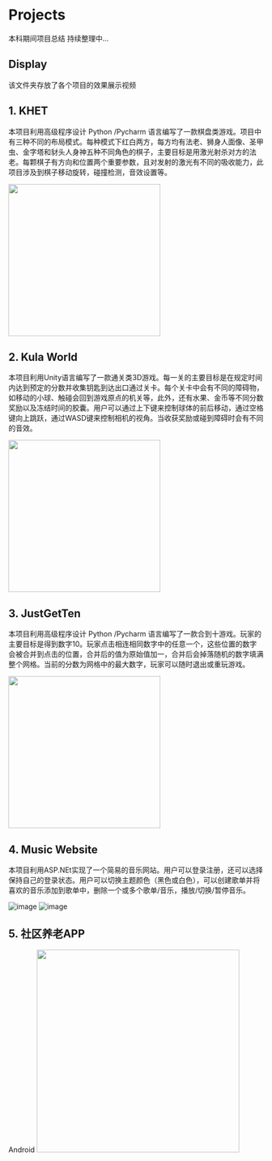 # Projects  
本科期间项目总结  持续整理中...

## Display
该文件夹存放了各个项目的效果展示视频

## 1. KHET
本项目利用高级程序设计 Python /Pycharm 语言编写了一款棋盘类游戏。项目中有三种不同的布局模式。每种模式下红白两方，每方均有法老、狮身人面像、圣甲虫、金字塔和豺头人身神五种不同角色的棋子，主要目标是用激光射杀对方的法老。每颗棋子有方向和位置两个重要参数，且对发射的激光有不同的吸收能力，此项目涉及到棋子移动旋转，碰撞检测，音效设置等。

<img src="https://github.com/Sunxy11/Projects2016-2019/blob/main/Display/KHET.png"  height="300"/><br/>

## 2. Kula World
本项目利用Unity语言编写了一款通关类3D游戏。每一关的主要目标是在规定时间内达到预定的分数并收集钥匙到达出口通过关卡。每个关卡中会有不同的障碍物，如移动的小球、触碰会回到游戏原点的机关等，此外，还有水果、金币等不同分数奖励以及冻结时间的胶囊。用户可以通过上下键来控制球体的前后移动，通过空格键向上跳跃，通过WASD键来控制相机的视角。当收获奖励或碰到障碍时会有不同的音效。

<img src="https://github.com/Sunxy11/Projects2016-2019/blob/main/Display/KW.png"  height="300"/><br/>

## 3. JustGetTen
本项目利用高级程序设计 Python /Pycharm 语言编写了一款合到十游戏。玩家的主要目标是得到数字10。玩家点击相连相同数字中的任意一个，这些位置的数字会被合并到点击的位置，合并后的值为原始值加一，合并后会掉落随机的数字填满整个网格。当前的分数为网格中的最大数字，玩家可以随时退出或重玩游戏。

<img src="https://github.com/Sunxy11/Projects2016-2019/blob/main/Display/JGT.png"  height="300"/><br/>

## 4. Music Website
本项目利用ASP.NEt实现了一个简易的音乐网站。用户可以登录注册，还可以选择保持自己的登录状态。用户可以切换主题颜色（黑色或白色），可以创建歌单并将喜欢的音乐添加到歌单中，删除一个或多个歌单/音乐，播放/切换/暂停音乐。

![image](https://github.com/Sunxy11/Projects2016-2019/blob/main/Display/ASP1.png)
![image](https://github.com/Sunxy11/Projects2016-2019/blob/main/Display/ASP2.png)

## 5. 社区养老APP
Android
<img src="https://github.com/Sunxy11/Projects2016-2019/blob/main/Display/myAPP.jpg"  height="400"/><br/>
